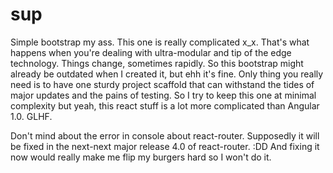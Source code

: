 # sup

Simple bootstrap my ass. This one is really complicated x_x. That's what happens when
you're dealing with ultra-modular and tip of the edge technology. Things change,
sometimes rapidly. So this bootstrap might already be outdated when I created it,
but ehh it's fine. Only thing you really need is to have one sturdy project scaffold
that can withstand the tides of major updates and the pains of testing. So I try
to keep this one at minimal complexity but yeah, this react stuff is a lot more
complicated than Angular 1.0. GLHF.

Don't mind about the error in console about react-router. Supposedly it will be fixed
in the next-next major release 4.0 of react-router. :DD And fixing it now would really
make me flip my burgers hard so I won't do it.
